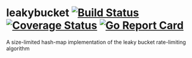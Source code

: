 # leakybucket [![Build Status](https://github.com/die-net/leakybucket/actions/workflows/go-test.yml/badge.svg)](https://github.com/die-net/leakybucket/actions/workflows/go-test.yml) [![Coverage Status](https://coveralls.io/repos/github/die-net/leakybucket/badge.svg?branch=main)](https://coveralls.io/github/die-net/leakybucket?branch=main) [![Go Report Card](https://goreportcard.com/badge/github.com/die-net/leakybucket)](https://goreportcard.com/report/github.com/die-net/leakybucket)
A size-limited hash-map implementation of the leaky bucket rate-limiting algorithm
